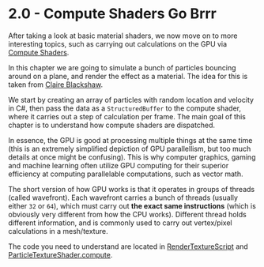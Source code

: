# 2.0 - Compute Shaders Go Brrr

After taking a look at basic material shaders, we now move on to more interesting topics, such as carrying out calculations on the GPU via [Compute Shaders](https://docs.unity3d.com/Manual/class-ComputeShader.html).

In this chapter we are going to simulate a bunch of particles bouncing around on a plane, and render the effect as a material. The idea for this is taken from [Claire Blackshaw](https://youtu.be/qDk-WIOYUSY).

We start by creating an array of particles with random location and velocity in C#, then pass the data as a `StructuredBuffer` to the compute shader, where it carries out a step of calculation per frame. The main goal of this chapter is to understand how compute shaders are dispatched.

In essence, the GPU is good at processing multiple things at the same time (this is an extremely simplified depiction of GPU parallellism, but too much details at once might be confusing). This is why computer graphics, gaming and machine learning often utilize GPU computing for their superior efficiency at computing parallelable computations, such as vector math.

The short version of how GPU works is that it operates in groups of threads (called wavefront). Each wavefront carries a bunch of threads (usually either `32` or `64`), which must carry out __the exact same instructions__ (which is obviously very different from how the CPU works). Different thread holds different information, and is commonly used to carry out vertex/pixel calculations in a mesh/texture.

The code you need to understand are located in [RenderTextureScript](RenderTextureScript.cs) and [ParticleTextureShader.compute](ParticleTextureShader.compute).